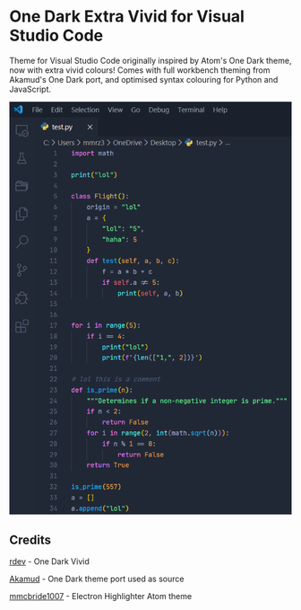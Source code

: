 # One Dark Extra Vivid for Visual Studio Code

Theme for Visual Studio Code originally inspired by Atom's One Dark theme, now with extra vivid colours! Comes with full workbench theming from Akamud's One Dark port, and optimised syntax colouring for Python and JavaScript.

![Python Preview](/screenshots/python.png)

## Credits

[rdev](https://github.com/rdev/vscode-theme-onedark-spacegray) - One Dark Vivid

[Akamud](https://github.com/akamud/vscode-theme-onedark) - One Dark theme port used as source

[mmcbride1007](https://github.com/mmcbride1007/electron-highlighter-syntax) - Electron Highlighter Atom theme
